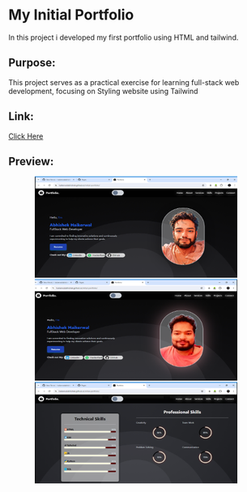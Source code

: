 # My Initial Portfolio
In this project i developed my first portfolio using HTML and tailwind.


## Purpose:


This project serves as a practical exercise for learning full-stack web development, focusing on Styling website using Tailwind

## Link:


[Click Here](https://haikerwalabhishek.github.io/initial-portfolio/)

## Preview:



<center><img src="https://raw.githubusercontent.com/haikerwalabhishek/initial-portfolio/main/preview2.png" height=200px width=400px></center>
<center><img src="https://raw.githubusercontent.com/haikerwalabhishek/initial-portfolio/main/preview1.png" height=200px width=400px></center>
<center><img src="https://raw.githubusercontent.com/haikerwalabhishek/initial-portfolio/main/preview3.png" height=200px width=400px></center>

